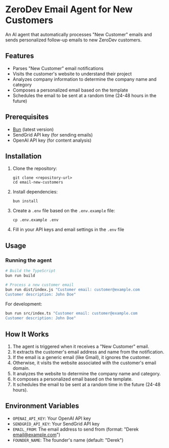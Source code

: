 # ZeroDev Email Agent for New Customers

An AI agent that automatically processes "New Customer" emails and sends personalized follow-up emails to new ZeroDev customers.

## Features

- Parses "New Customer" email notifications
- Visits the customer's website to understand their project
- Analyzes company information to determine the company name and category
- Composes a personalized email based on the template
- Schedules the email to be sent at a random time (24-48 hours in the future)

## Prerequisites

- [Bun](https://bun.sh/) (latest version)
- SendGrid API key (for sending emails)
- OpenAI API key (for content analysis)

## Installation

1. Clone the repository:
   ```
   git clone <repository-url>
   cd email-new-customers
   ```

2. Install dependencies:
   ```
   bun install
   ```

3. Create a `.env` file based on the `.env.example` file:
   ```
   cp .env.example .env
   ```

4. Fill in your API keys and email settings in the `.env` file

## Usage

### Running the agent

```bash
# Build the TypeScript
bun run build

# Process a new customer email
bun run dist/index.js "Customer email: customer@example.com
Customer description: John Doe"
```

For development:

```bash
bun run src/index.ts "Customer email: customer@example.com
Customer description: John Doe"
```

## How It Works

1. The agent is triggered when it receives a "New Customer" email.
2. It extracts the customer's email address and name from the notification.
3. If the email is a generic email (like Gmail), it ignores the customer.
4. Otherwise, it visits the website associated with the customer's email domain.
5. It analyzes the website to determine the company name and category.
6. It composes a personalized email based on the template.
7. It schedules the email to be sent at a random time in the future (24-48 hours).

## Environment Variables

- `OPENAI_API_KEY`: Your OpenAI API key
- `SENDGRID_API_KEY`: Your SendGrid API key
- `EMAIL_FROM`: The email address to send from (format: "Derek <email@example.com>")
- `FOUNDER_NAME`: The founder's name (default: "Derek")